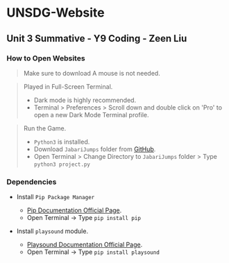 # UNSDG-Website
## Unit 3 Summative - Y9 Coding - Zeen Liu

### How to Open Websites

> Make sure to download 
> A mouse is not needed.

> Played in Full-Screen Terminal.
> - Dark mode is highly recommended. 
> - Terminal > Preferences > Scroll down and double click on 'Pro' to open a new Dark Mode Terminal profile.

> Run the Game.
> - ```Python3``` is installed.
> - Download ```JabariJumps``` folder from [GitHub](github.com/ZeendaBean24/JabariJumps).
> - Open Terminal > Change Directory to ```JabariJumps``` folder > Type ```python3 project.py```

### Dependencies
- Install ```Pip Package Manager```
  - [Pip Documentation Official Page](https://pypi.org/project/pip/).
  - Open Terminal -> Type ```pip install pip```
  
- Install ```playsound``` module.
  - [Playsound Documentation Official Page](https://pypi.org/project/playsound/).
  - Open Terminal -> Type ```pip install playsound```
